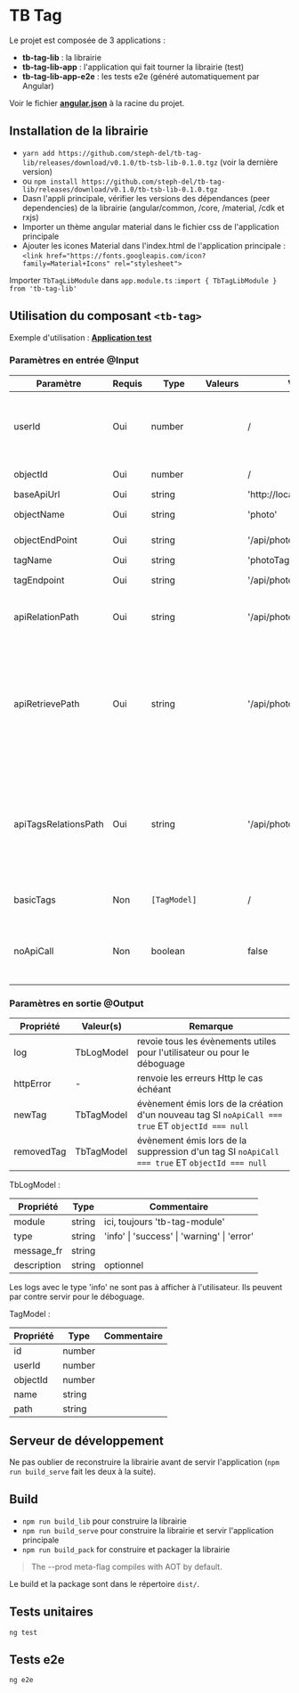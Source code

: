 
# TB Tag

Le projet est composée de 3 applications :

- **tb-tag-lib** : la librairie
- **tb-tag-lib-app** : l'application qui fait tourner la librairie (test)
- **tb-tag-lib-app-e2e** : les tests e2e (généré automatiquement par Angular)



Voir le fichier [**angular.json**](https://github.com/steph-del/tb-tag-lib/blob/master/angular.json) à la racine du projet.

## Installation de la librairie

- `yarn add https://github.com/steph-del/tb-tag-lib/releases/download/v0.1.0/tb-tsb-lib-0.1.0.tgz` (voir la dernière version)
- ou `npm install https://github.com/steph-del/tb-tag-lib/releases/download/v0.1.0/tb-tsb-lib-0.1.0.tgz`
- Dasn l'appli principale, vérifier les versions des dépendances (peer dependencies) de la librairie (angular/common, /core, /material, /cdk et rxjs)
- Importer un thème angular material dans le fichier css de l'application principale
- Ajouter les icones Material dans l'index.html de l'application principale :
`<link href="https://fonts.googleapis.com/icon?family=Material+Icons" rel="stylesheet">`

Importer `TbTagLibModule` dans `app.module.ts` :`import { TbTagLibModule } from 'tb-tag-lib'`

## Utilisation du composant `<tb-tag>`

Exemple d'utilisation :
[**Application test**](https://github.com/steph-del/tb-tag-lib/tree/master/src/app)


### Paramètres en entrée @Input


| Paramètre                 | Requis | Type              | Valeurs | Valeur par défaut                      | Description |
| ---                       | ---    | ---               | ---     | ---                                    | ---         |
| userId                    | Oui    | number            |         | /                                      | identifiant de l'utilisateur. Utitlisé pour récupérer / ajouter / modifier ses tags |
| objectId                  | Oui    | number            |         | /                                      | identifiant de l'objet |
| baseApiUrl                | Oui    | string            |         | 'http://localhost:8000'                |             |
| objectName                | Oui    | string            |         | 'photo'                                | nom de l'objet lié au tag |
| objectEndPoint            | Oui    | string            |         | '/api/photos'                          | chemin d'accès API vers l'objet |
| tagName                   | Oui    | string            |         | 'photoTag'                             | nom du tag  |
| tagEndpoint               | Oui    | string            |         | '/api/photo_tags'                      | chemin d'accès API vers le tag |
| apiRelationPath           | Oui    | string            |         | '/api/photo_photo_tag_relations'       | chemin d'accès API vers la relation object <-> tag |
| apiRetrievePath           | Oui    | string            |         | '/api/photos/{id}/photo_tag_relations' | chemin d'accès API pour récupérer les relations afférentes à l'objet. `{id}` est automatiquement remplacé (conserver tel quel dans le paramètre). |
| apiTagsRelationsPath      | Oui    | string            |         | '/api/photo_tags/{id}/photo_relations' | chemin d'accès API pour récupérer les objets afférents au tag. `{id}` est automatiquement remplacé (conserver tel quel dans le paramètre). |
| basicTags                 | Non    | `[TagModel]`      |         | /                                      | liste de tags par défaut à afficher à l'utilisateur |
| noApiCall                 | Non    | boolean           |         | false                                  | ne pas effectuer les appels aux API. S'utilise de concert avec un `objectId === null` |


### Paramètres en sortie @Output

| Propriété          | Valeur(s)                     | Remarque |
| ---                | ---                           | ---         |
| log                | TbLogModel                    | revoie tous les évènements utiles pour l'utilisateur ou pour le déboguage |
| httpError          | -                             | renvoie les erreurs Http le cas échéant |
| newTag             | TbTagModel                    | évènement émis lors de la création d'un nouveau tag SI `noApiCall === true` ET `objectId === null` |
| removedTag         | TbTagModel                    | évènement émis lors de la suppression d'un tag SI `noApiCall === true` ET `objectId === null` |


TbLogModel :

| Propriété   | Type             | Commentaire |
| ---         | ---              | ---         |
| module      | string           | ici, toujours 'tb-tag-module' |
| type        | string           | 'info' \| 'success' \| 'warning' \| 'error' |
| message_fr  | string           |
| description | string           | optionnel   |

Les logs avec le type 'info' ne sont pas à afficher à l'utilisateur. Ils peuvent par contre servir pour le déboguage.

TagModel : 

| Propriété   | Type             | Commentaire |
| ---         | ---              | ---         |
| id          | number           | 
| userId      | number           | 
| objectId    | number           |
| name        | string           |
| path        | string           | 

## Serveur de développement

Ne pas oublier de reconstruire la librairie avant de servir l'application (`npm run build_serve` fait les deux à la suite).

## Build
-  `npm run build_lib` pour construire la librairie
-  `npm run build_serve` pour construire la librairie et servir l'application principale
-  `npm run build_pack` for construire et packager la librairie


> The --prod meta-flag compiles with AOT by default.


Le build et la package sont dans le répertoire `dist/`.

## Tests unitaires
`ng test`

## Tests e2e
`ng e2e`
